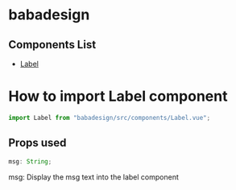 <link href="style.css" rel="stylesheet"></link>

# babadesign

## Components List

<ul>
<li><a href="#label">Label</a></li>
</ul>

<div id="label">

<h1>How to import Label component</h1>

```js
import Label from "babadesign/src/components/Label.vue";
```

<h2>Props used</h2>

```ts
msg: String;
```

msg: Display the msg text into the label component

</div>
